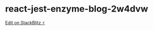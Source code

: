 # react-jest-enzyme-blog-2w4dvw

[Edit on StackBlitz ⚡️](https://stackblitz.com/edit/react-jest-enzyme-blog-2w4dvw)
